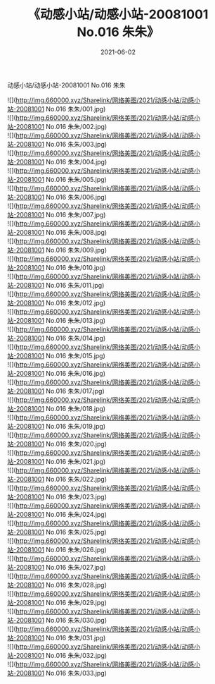 ﻿---
layout: post
title:  《动感小站/动感小站-20081001 No.016 朱朱》
date:   2021-06-02
img: http://img.660000.xyz/Sharelink/网络美图/2021/动感小站/动感小站-20081001 No.016 朱朱/000.jpg
categories: [美女, 清纯, 唯美]
---

动感小站/动感小站-20081001 No.016 朱朱

 ![](http://img.660000.xyz/Sharelink/网络美图/2021/动感小站/动感小站-20081001 No.016 朱朱/001.jpg) <br>![](http://img.660000.xyz/Sharelink/网络美图/2021/动感小站/动感小站-20081001 No.016 朱朱/002.jpg) <br>![](http://img.660000.xyz/Sharelink/网络美图/2021/动感小站/动感小站-20081001 No.016 朱朱/003.jpg) <br>![](http://img.660000.xyz/Sharelink/网络美图/2021/动感小站/动感小站-20081001 No.016 朱朱/004.jpg) <br>![](http://img.660000.xyz/Sharelink/网络美图/2021/动感小站/动感小站-20081001 No.016 朱朱/005.jpg) <br>![](http://img.660000.xyz/Sharelink/网络美图/2021/动感小站/动感小站-20081001 No.016 朱朱/006.jpg) <br>![](http://img.660000.xyz/Sharelink/网络美图/2021/动感小站/动感小站-20081001 No.016 朱朱/007.jpg) <br>![](http://img.660000.xyz/Sharelink/网络美图/2021/动感小站/动感小站-20081001 No.016 朱朱/008.jpg) <br>![](http://img.660000.xyz/Sharelink/网络美图/2021/动感小站/动感小站-20081001 No.016 朱朱/009.jpg) <br>![](http://img.660000.xyz/Sharelink/网络美图/2021/动感小站/动感小站-20081001 No.016 朱朱/010.jpg) <br>![](http://img.660000.xyz/Sharelink/网络美图/2021/动感小站/动感小站-20081001 No.016 朱朱/011.jpg) <br>![](http://img.660000.xyz/Sharelink/网络美图/2021/动感小站/动感小站-20081001 No.016 朱朱/012.jpg) <br>![](http://img.660000.xyz/Sharelink/网络美图/2021/动感小站/动感小站-20081001 No.016 朱朱/013.jpg) <br>![](http://img.660000.xyz/Sharelink/网络美图/2021/动感小站/动感小站-20081001 No.016 朱朱/014.jpg) <br>![](http://img.660000.xyz/Sharelink/网络美图/2021/动感小站/动感小站-20081001 No.016 朱朱/015.jpg) <br>![](http://img.660000.xyz/Sharelink/网络美图/2021/动感小站/动感小站-20081001 No.016 朱朱/016.jpg) <br>![](http://img.660000.xyz/Sharelink/网络美图/2021/动感小站/动感小站-20081001 No.016 朱朱/017.jpg) <br>![](http://img.660000.xyz/Sharelink/网络美图/2021/动感小站/动感小站-20081001 No.016 朱朱/018.jpg) <br>![](http://img.660000.xyz/Sharelink/网络美图/2021/动感小站/动感小站-20081001 No.016 朱朱/019.jpg) <br>![](http://img.660000.xyz/Sharelink/网络美图/2021/动感小站/动感小站-20081001 No.016 朱朱/020.jpg) <br>![](http://img.660000.xyz/Sharelink/网络美图/2021/动感小站/动感小站-20081001 No.016 朱朱/021.jpg) <br>![](http://img.660000.xyz/Sharelink/网络美图/2021/动感小站/动感小站-20081001 No.016 朱朱/022.jpg) <br>![](http://img.660000.xyz/Sharelink/网络美图/2021/动感小站/动感小站-20081001 No.016 朱朱/023.jpg) <br>![](http://img.660000.xyz/Sharelink/网络美图/2021/动感小站/动感小站-20081001 No.016 朱朱/024.jpg) <br>![](http://img.660000.xyz/Sharelink/网络美图/2021/动感小站/动感小站-20081001 No.016 朱朱/025.jpg) <br>![](http://img.660000.xyz/Sharelink/网络美图/2021/动感小站/动感小站-20081001 No.016 朱朱/026.jpg) <br>![](http://img.660000.xyz/Sharelink/网络美图/2021/动感小站/动感小站-20081001 No.016 朱朱/027.jpg) <br>![](http://img.660000.xyz/Sharelink/网络美图/2021/动感小站/动感小站-20081001 No.016 朱朱/028.jpg) <br>![](http://img.660000.xyz/Sharelink/网络美图/2021/动感小站/动感小站-20081001 No.016 朱朱/029.jpg) <br>![](http://img.660000.xyz/Sharelink/网络美图/2021/动感小站/动感小站-20081001 No.016 朱朱/030.jpg) <br>![](http://img.660000.xyz/Sharelink/网络美图/2021/动感小站/动感小站-20081001 No.016 朱朱/031.jpg) <br>![](http://img.660000.xyz/Sharelink/网络美图/2021/动感小站/动感小站-20081001 No.016 朱朱/032.jpg) <br>![](http://img.660000.xyz/Sharelink/网络美图/2021/动感小站/动感小站-20081001 No.016 朱朱/033.jpg) <br>
